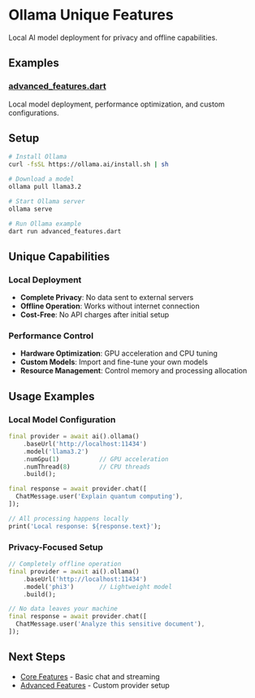 # Ollama Unique Features

Local AI model deployment for privacy and offline capabilities.

## Examples

### [advanced_features.dart](advanced_features.dart)
Local model deployment, performance optimization, and custom configurations.

## Setup

```bash
# Install Ollama
curl -fsSL https://ollama.ai/install.sh | sh

# Download a model
ollama pull llama3.2

# Start Ollama server
ollama serve

# Run Ollama example
dart run advanced_features.dart
```

## Unique Capabilities

### Local Deployment
- **Complete Privacy**: No data sent to external servers
- **Offline Operation**: Works without internet connection
- **Cost-Free**: No API charges after initial setup

### Performance Control
- **Hardware Optimization**: GPU acceleration and CPU tuning
- **Custom Models**: Import and fine-tune your own models
- **Resource Management**: Control memory and processing allocation

## Usage Examples

### Local Model Configuration
```dart
final provider = await ai().ollama()
    .baseUrl('http://localhost:11434')
    .model('llama3.2')
    .numGpu(1)           // GPU acceleration
    .numThread(8)        // CPU threads
    .build();

final response = await provider.chat([
  ChatMessage.user('Explain quantum computing'),
]);

// All processing happens locally
print('Local response: ${response.text}');
```

### Privacy-Focused Setup
```dart
// Completely offline operation
final provider = await ai().ollama()
    .baseUrl('http://localhost:11434')
    .model('phi3')       // Lightweight model
    .build();

// No data leaves your machine
final response = await provider.chat([
  ChatMessage.user('Analyze this sensitive document'),
]);
```

## Next Steps

- [Core Features](../../02_core_features/) - Basic chat and streaming
- [Advanced Features](../../03_advanced_features/) - Custom provider setup
